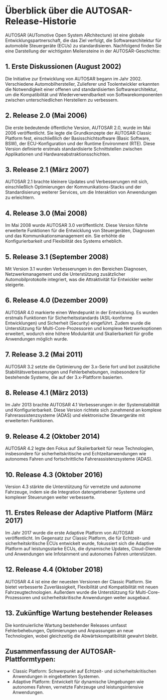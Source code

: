 # Überblick über die AUTOSAR-Release-Historie

AUTOSAR (AUTomotive Open System ARchitecture) ist eine globale Entwicklungspartnerschaft, die das Ziel verfolgt, die Softwarearchitektur für automobile Steuergeräte (ECUs) zu standardisieren. Nachfolgend finden Sie eine Darstellung der wichtigsten Meilensteine in der AUTOSAR-Geschichte:

## 1. Erste Diskussionen (August 2002)
   Die Initiative zur Entwicklung von AUTOSAR begann im Jahr 2002. Verschiedene Automobilhersteller, Zulieferer und Toolentwickler erkannten die Notwendigkeit einer offenen und standardisierten Softwarearchitektur, um die Kompatibilität und Wiederverwendbarkeit von Softwarekomponenten zwischen unterschiedlichen Herstellern zu verbessern.

## 2. Release 2.0 (Mai 2006)
   Die erste bedeutende öffentliche Version, AUTOSAR 2.0, wurde im Mai 2006 veröffentlicht. Sie legte die Grundkonzepte der AUTOSAR Classic Platform fest, einschließlich der Basisschichtsoftware (Basic Software, BSW), der ECU-Konfiguration und der Runtime Environment (RTE). Diese Version definierte erstmals standardisierte Schnittstellen zwischen Applikationen und Hardwareabstraktionsschichten.

## 3. Release 2.1 (März 2007)
   AUTOSAR 2.1 brachte kleinere Updates und Verbesserungen mit sich, einschließlich Optimierungen der Kommunikations-Stacks und der Standardisierung weiterer Services, um die Interaktion von Anwendungen zu erleichtern.

## 4. Release 3.0 (Mai 2008)
   Im Mai 2008 wurde AUTOSAR 3.0 veröffentlicht. Diese Version führte erweiterte Funktionen für die Entwicklung von Steuergeräten, Diagnosen und das Kommunikationsmanagement ein. Sie erhöhte die Konfigurierbarkeit und Flexibilität des Systems erheblich.

## 5. Release 3.1 (September 2008)
   Mit Version 3.1 wurden Verbesserungen in den Bereichen Diagnosen, Netzwerkmanagement und die Unterstützung zusätzlicher Automobilprotokolle integriert, was die Attraktivität für Entwickler weiter steigerte.

## 6. Release 4.0 (Dezember 2009)
   AUTOSAR 4.0 markierte einen Wendepunkt in der Entwicklung. Es wurden erstmals Funktionen für Sicherheitsstandards (ASIL-konforme Entwicklungen) und Sicherheit (Security) eingeführt. Zudem wurde die Unterstützung für Multi-Core-Prozessoren und komplexe Netzwerkoptionen erweitert, wodurch eine höhere Modularität und Skalierbarkeit für große Anwendungen möglich wurde.

## 7. Release 3.2 (Mai 2011)
   AUTOSAR 3.2 setzte die Optimierung der 3.x-Serie fort und bot zusätzliche Stabilitätsverbesserungen und Fehlerbehebungen, insbesondere für bestehende Systeme, die auf der 3.x-Plattform basierten.

## 8. Release 4.1 (März 2013)
   Im Jahr 2013 brachte AUTOSAR 4.1 Verbesserungen in der Systemstabilität und Konfigurierbarkeit. Diese Version richtete sich zunehmend an komplexe Fahrerassistenzsysteme (ADAS) und elektronische Steuergeräte mit erweiterten Funktionen.

## 9. Release 4.2 (Oktober 2014)
   AUTOSAR 4.2 legte den Fokus auf Skalierbarkeit für neue Technologien, insbesondere für sicherheitskritische und Echtzeitanwendungen wie autonomes Fahren und fortschrittliche Fahrerassistenzsysteme (ADAS).

## 10. Release 4.3 (Oktober 2016)
   Version 4.3 stärkte die Unterstützung für vernetzte und autonome Fahrzeuge, indem sie die Integration datengetriebener Systeme und komplexer Steuerungen weiter verbesserte.

## 11. Erstes Release der Adaptive Platform (März 2017)
   Im Jahr 2017 wurde die erste Adaptive Platform von AUTOSAR veröffentlicht. Im Gegensatz zur Classic Platform, die für Echtzeit- und sicherheitskritische ECUs entwickelt wurde, fokussiert sich die Adaptive Platform auf leistungsstarke ECUs, die dynamische Updates, Cloud-Dienste und Anwendungen wie Infotainment und autonomes Fahren unterstützen.

## 12. Release 4.4 (Oktober 2018)
   AUTOSAR 4.4 ist eine der neuesten Versionen der Classic Platform. Sie bietet verbesserte Zuverlässigkeit, Flexibilität und Kompatibilität mit neuen Fahrzeugtechnologien. Außerdem wurde die Unterstützung für Multi-Core-Prozessoren und sicherheitskritische Anwendungen weiter ausgebaut.

## 13. Zukünftige Wartung bestehender Releases
   Die kontinuierliche Wartung bestehender Releases umfasst Fehlerbehebungen, Optimierungen und Anpassungen an neue Technologien, wobei gleichzeitig die Abwärtskompatibilität gewahrt bleibt.

## Zusammenfassung der AUTOSAR-Plattformtypen:
- Classic Platform: Schwerpunkt auf Echtzeit- und sicherheitskritischen Anwendungen in eingebetteten Systemen.
- Adaptive Platform: Entwickelt für dynamische Umgebungen wie autonomes Fahren, vernetzte Fahrzeuge und leistungsintensive Anwendungen.

